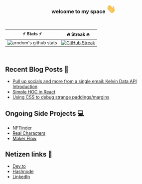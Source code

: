 <h3 align ="center"> welcome to my space <img src="https://raw.githubusercontent.com/ABSphreak/ABSphreak/master/gifs/Hi.gif" width="30px"> </h3>
&nbsp;

⚡ Stats ⚡            |  🔥 Streak 🔥
:-------------------------:|:-------------------------:
![arndom's github stats](https://github-readme-stats.vercel.app/api?username=arndom&show_icons=true&count_private=true&hide_border=true&title_color=70a5fd&icon_color=bf91f3&text_color=38bdae&bg_color=0d1117) |  [![GitHub Streak](http://github-readme-streak-stats.herokuapp.com?user=arndom&theme=tokyonight_duo&hide_border=true&background=0D1117)](https://git.io/streak-stats)

&nbsp;
## Recent Blog Posts 📜
<!-- BLOG-POST-LIST:START -->
- [Pull up socials and more from a single email: Kelvin Data API Introduction](https://arndom.hashnode.dev/pull-up-socials-and-more-from-a-single-email-kelvin-data-api-introduction)
- [Simple HOC in React](https://arndom.hashnode.dev/simple-hoc-in-react)
- [Using CSS to debug strange paddings/margins](https://arndom.hashnode.dev/using-css-to-debug-strange-paddingsmargins)
<!-- BLOG-POST-LIST:END -->

## Ongoing Side Projects 💻
- [NFTinder](https://women.artwork.rocks/)
- [Real Characters](https://animatd.netlify.app/)
- [Maker Flow](https://maker-flow.web.app/)

## Netizen links 🔗
- [Dev.to](https://dev.to/arndom)
- [Hashnode](https://arndom.hashnode.dev/)
- [LinkedIn](https://www.linkedin.com/in/nabil-alamin/)

